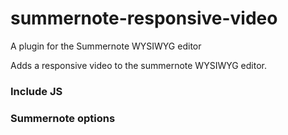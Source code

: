 # summernote-responsive-video

A plugin for the Summernote WYSIWYG editor 

Adds a responsive video to the summernote WYSIWYG editor.

<h3>Include JS</h3>
<script src="summernote-responsive-video.js"></script>

<h3>Summernote options</h3>



